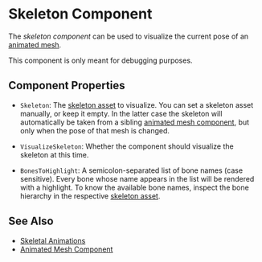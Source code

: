 # Skeleton Component

The *skeleton component* can be used to visualize the current pose of an [animated mesh](animated-mesh-component.md).

This component is only meant for debugging purposes.

## Component Properties

* `Skeleton`: The [skeleton asset](skeleton-asset.md) to visualize. You can set a skeleton asset manually, or keep it empty. In the latter case the skeleton will automatically be taken from a sibling [animated mesh component](animated-mesh-component.md), but only when the pose of that mesh is changed.

* `VisualizeSkeleton`: Whether the component should visualize the skeleton at this time.

* `BonesToHighlight`: A semicolon-separated list of bone names (case sensitive). Every bone whose name appears in the list will be rendered with a highlight. To know the available bone names, inspect the bone hierarchy in the respective [skeleton asset](skeleton-asset.md).

## See Also


* [Skeletal Animations](Skeletal-Animation.md)
* [Animated Mesh Component](animated-mesh-component.md)
